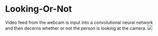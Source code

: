 # Looking-Or-Not

Video feed from the webcam is input into a convolutional neural network and then decerns whether or not the person is looking at the camera.
![](https://i.imgur.com/xwNRJ1H.gif)
